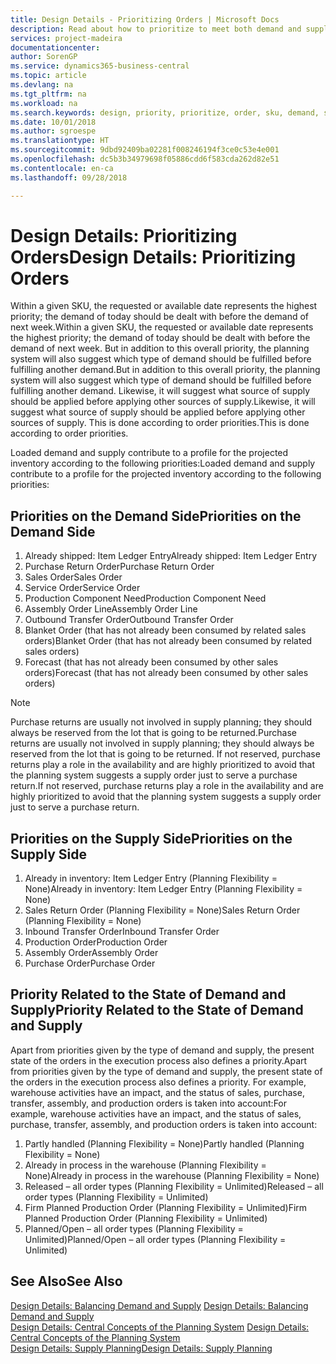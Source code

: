 ```yaml
---
title: Design Details - Prioritizing Orders | Microsoft Docs
description: Read about how to prioritize to meet both demand and supply requirements.
services: project-madeira
documentationcenter: 
author: SorenGP
ms.service: dynamics365-business-central
ms.topic: article
ms.devlang: na
ms.tgt_pltfrm: na
ms.workload: na
ms.search.keywords: design, priority, prioritize, order, sku, demand, supply
ms.date: 10/01/2018
ms.author: sgroespe
ms.translationtype: HT
ms.sourcegitcommit: 9dbd92409ba02281f008246194f3ce0c53e4e001
ms.openlocfilehash: dc5b3b34979698f05886cdd6f583cda262d82e51
ms.contentlocale: en-ca
ms.lasthandoff: 09/28/2018

---
```

# <a name="design-details-prioritizing-orders"></a><span data-ttu-id="cb324-103">Design Details: Prioritizing Orders</span><span class="sxs-lookup"><span data-stu-id="cb324-103">Design Details: Prioritizing Orders</span></span>
<span data-ttu-id="cb324-104">Within a given SKU, the requested or available date represents the highest priority; the demand of today should be dealt with before the demand of next week.</span><span class="sxs-lookup"><span data-stu-id="cb324-104">Within a given SKU, the requested or available date represents the highest priority; the demand of today should be dealt with before the demand of next week.</span></span> <span data-ttu-id="cb324-105">But in addition to this overall priority, the planning system will also suggest which type of demand should be fulfilled before fulfilling another demand.</span><span class="sxs-lookup"><span data-stu-id="cb324-105">But in addition to this overall priority, the planning system will also suggest which type of demand should be fulfilled before fulfilling another demand.</span></span> <span data-ttu-id="cb324-106">Likewise, it will suggest what source of supply should be applied before applying other sources of supply.</span><span class="sxs-lookup"><span data-stu-id="cb324-106">Likewise, it will suggest what source of supply should be applied before applying other sources of supply.</span></span> <span data-ttu-id="cb324-107">This is done according to order priorities.</span><span class="sxs-lookup"><span data-stu-id="cb324-107">This is done according to order priorities.</span></span>  
  
<span data-ttu-id="cb324-108">Loaded demand and supply contribute to a profile for the projected inventory according to the following priorities:</span><span class="sxs-lookup"><span data-stu-id="cb324-108">Loaded demand and supply contribute to a profile for the projected inventory according to the following priorities:</span></span>  
  
## <a name="priorities-on-the-demand-side"></a><span data-ttu-id="cb324-109">Priorities on the Demand Side</span><span class="sxs-lookup"><span data-stu-id="cb324-109">Priorities on the Demand Side</span></span>  
1. <span data-ttu-id="cb324-110">Already shipped: Item Ledger Entry</span><span class="sxs-lookup"><span data-stu-id="cb324-110">Already shipped: Item Ledger Entry</span></span>  
2. <span data-ttu-id="cb324-111">Purchase Return Order</span><span class="sxs-lookup"><span data-stu-id="cb324-111">Purchase Return Order</span></span>  
3. <span data-ttu-id="cb324-112">Sales Order</span><span class="sxs-lookup"><span data-stu-id="cb324-112">Sales Order</span></span>  
4. <span data-ttu-id="cb324-113">Service Order</span><span class="sxs-lookup"><span data-stu-id="cb324-113">Service Order</span></span>  
5. <span data-ttu-id="cb324-114">Production Component Need</span><span class="sxs-lookup"><span data-stu-id="cb324-114">Production Component Need</span></span>  
6. <span data-ttu-id="cb324-115">Assembly Order Line</span><span class="sxs-lookup"><span data-stu-id="cb324-115">Assembly Order Line</span></span>  
7. <span data-ttu-id="cb324-116">Outbound Transfer Order</span><span class="sxs-lookup"><span data-stu-id="cb324-116">Outbound Transfer Order</span></span>  
8. <span data-ttu-id="cb324-117">Blanket Order (that has not already been consumed by related sales orders)</span><span class="sxs-lookup"><span data-stu-id="cb324-117">Blanket Order (that has not already been consumed by related sales orders)</span></span>  
9. <span data-ttu-id="cb324-118">Forecast (that has not already been consumed by other sales orders)</span><span class="sxs-lookup"><span data-stu-id="cb324-118">Forecast (that has not already been consumed by other sales orders)</span></span>  
  
> [!NOTE]  
>  <span data-ttu-id="cb324-119">Purchase returns are usually not involved in supply planning; they should always be reserved from the lot that is going to be returned.</span><span class="sxs-lookup"><span data-stu-id="cb324-119">Purchase returns are usually not involved in supply planning; they should always be reserved from the lot that is going to be returned.</span></span> <span data-ttu-id="cb324-120">If not reserved, purchase returns play a role in the availability and are highly prioritized to avoid that the planning system suggests a supply order just to serve a purchase return.</span><span class="sxs-lookup"><span data-stu-id="cb324-120">If not reserved, purchase returns play a role in the availability and are highly prioritized to avoid that the planning system suggests a supply order just to serve a purchase return.</span></span>  
  
## <a name="priorities-on-the-supply-side"></a><span data-ttu-id="cb324-121">Priorities on the Supply Side</span><span class="sxs-lookup"><span data-stu-id="cb324-121">Priorities on the Supply Side</span></span>  
1. <span data-ttu-id="cb324-122">Already in inventory: Item Ledger Entry (Planning Flexibility = None)</span><span class="sxs-lookup"><span data-stu-id="cb324-122">Already in inventory: Item Ledger Entry (Planning Flexibility = None)</span></span>  
2. <span data-ttu-id="cb324-123">Sales Return Order (Planning Flexibility = None)</span><span class="sxs-lookup"><span data-stu-id="cb324-123">Sales Return Order (Planning Flexibility = None)</span></span>  
3. <span data-ttu-id="cb324-124">Inbound Transfer Order</span><span class="sxs-lookup"><span data-stu-id="cb324-124">Inbound Transfer Order</span></span>  
4. <span data-ttu-id="cb324-125">Production Order</span><span class="sxs-lookup"><span data-stu-id="cb324-125">Production Order</span></span>  
5. <span data-ttu-id="cb324-126">Assembly Order</span><span class="sxs-lookup"><span data-stu-id="cb324-126">Assembly Order</span></span>  
6. <span data-ttu-id="cb324-127">Purchase Order</span><span class="sxs-lookup"><span data-stu-id="cb324-127">Purchase Order</span></span>  
  
## <a name="priority-related-to-the-state-of-demand-and-supply"></a><span data-ttu-id="cb324-128">Priority Related to the State of Demand and Supply</span><span class="sxs-lookup"><span data-stu-id="cb324-128">Priority Related to the State of Demand and Supply</span></span>  
<span data-ttu-id="cb324-129">Apart from priorities given by the type of demand and supply, the present state of the orders in the execution process also defines a priority.</span><span class="sxs-lookup"><span data-stu-id="cb324-129">Apart from priorities given by the type of demand and supply, the present state of the orders in the execution process also defines a priority.</span></span> <span data-ttu-id="cb324-130">For example, warehouse activities have an impact, and the status of sales, purchase, transfer, assembly, and production orders is taken into account:</span><span class="sxs-lookup"><span data-stu-id="cb324-130">For example, warehouse activities have an impact, and the status of sales, purchase, transfer, assembly, and production orders is taken into account:</span></span>  
  
1. <span data-ttu-id="cb324-131">Partly handled (Planning Flexibility = None)</span><span class="sxs-lookup"><span data-stu-id="cb324-131">Partly handled (Planning Flexibility = None)</span></span>  
2. <span data-ttu-id="cb324-132">Already in process in the warehouse (Planning Flexibility = None)</span><span class="sxs-lookup"><span data-stu-id="cb324-132">Already in process in the warehouse (Planning Flexibility = None)</span></span>  
3. <span data-ttu-id="cb324-133">Released – all order types (Planning Flexibility = Unlimited)</span><span class="sxs-lookup"><span data-stu-id="cb324-133">Released – all order types (Planning Flexibility = Unlimited)</span></span>  
4. <span data-ttu-id="cb324-134">Firm Planned Production Order (Planning Flexibility = Unlimited)</span><span class="sxs-lookup"><span data-stu-id="cb324-134">Firm Planned Production Order (Planning Flexibility = Unlimited)</span></span>  
5. <span data-ttu-id="cb324-135">Planned/Open – all order types (Planning Flexibility = Unlimited)</span><span class="sxs-lookup"><span data-stu-id="cb324-135">Planned/Open – all order types (Planning Flexibility = Unlimited)</span></span>  
  
## <a name="see-also"></a><span data-ttu-id="cb324-136">See Also</span><span class="sxs-lookup"><span data-stu-id="cb324-136">See Also</span></span>  
<span data-ttu-id="cb324-137">[Design Details: Balancing Demand and Supply](design-details-balancing-demand-and-supply.md) </span><span class="sxs-lookup"><span data-stu-id="cb324-137">[Design Details: Balancing Demand and Supply](design-details-balancing-demand-and-supply.md) </span></span>  
<span data-ttu-id="cb324-138">[Design Details: Central Concepts of the Planning System](design-details-central-concepts-of-the-planning-system.md) </span><span class="sxs-lookup"><span data-stu-id="cb324-138">[Design Details: Central Concepts of the Planning System](design-details-central-concepts-of-the-planning-system.md) </span></span>  
[<span data-ttu-id="cb324-139">Design Details: Supply Planning</span><span class="sxs-lookup"><span data-stu-id="cb324-139">Design Details: Supply Planning</span></span>](design-details-supply-planning.md)
